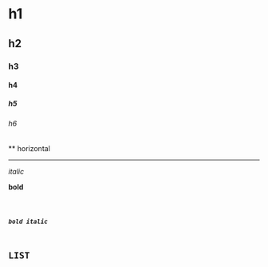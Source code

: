 # h1
## h2
### h3
#### h4
##### h5
###### h6

** horizontal

________________

_italic_

__bold__

<code>

___bold italic___

## LIST ##
